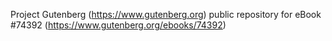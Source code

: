 Project Gutenberg (https://www.gutenberg.org) public repository for eBook #74392 (https://www.gutenberg.org/ebooks/74392)
